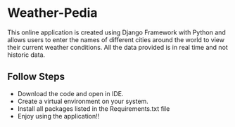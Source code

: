 # Weather-Pedia
This online application is created using Django Framework with Python and allows users to enter the names of different cities around the world to view their current weather conditions. All the data provided is in real time and not historic data.
## Follow Steps 
- Download the code and open in IDE.
- Create a virtual environment on your system.
- Install all packages listed in the Requirements.txt file
- Enjoy using the application!!
